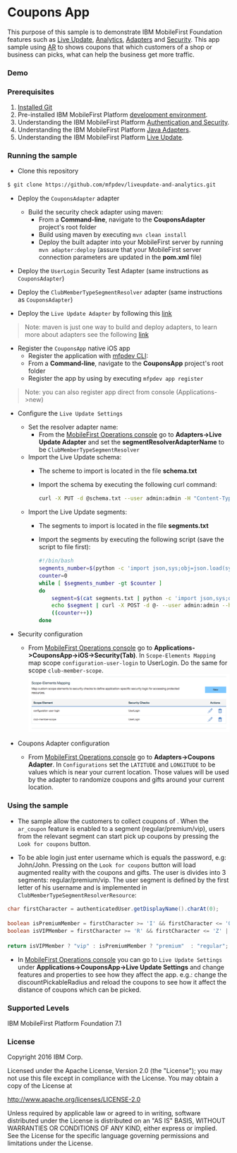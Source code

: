 # Coupons App

This purpose of this sample is to demonstrate IBM MobileFirst Foundation features such as [Live Update](https://mobilefirstplatform.ibmcloud.com/tutorials/en/foundation/8.0/using-the-mfpf-sdk/live-update/), [Analytics](https://mobilefirstplatform.ibmcloud.com/tutorials/en/foundation/8.0/analytics/), [Adapters](https://mobilefirstplatform.ibmcloud.com/tutorials/en/foundation/8.0/adapters/) and [Security](https://mobilefirstplatform.ibmcloud.com/tutorials/en/foundation/8.0/authentication-and-security/).  This app sample using [AR](https://www.wikiwand.com/en/Augmented_reality) to shows coupons that which customers of a shop or business can picks, what can help the business get more traffic.

### Demo

### Prerequisites
1. [Installed Git](https://git-scm.com/book/en/v2/Getting-Started-Installing-Git)
2. Pre-installed IBM MobileFirst Platform [development environment](https://mobilefirstplatform.ibmcloud.com/tutorials/en/foundation/8.0/setting-up-your-development-environment/).
3. Understanding the IBM MobileFirst Platform [Authentication and Security](https://mobilefirstplatform.ibmcloud.com/tutorials/en/foundation/8.0/authentication-and-security/).
4. Understanding the IBM MobileFirst Platform [Java Adapters](https://mobilefirstplatform.ibmcloud.com/tutorials/en/foundation/8.0/adapters/java-adapters/).
5. Understanding the IBM MobileFirst Platform [Live Update](https://mobilefirstplatform.ibmcloud.com/tutorials/en/foundation/8.0/using-the-mfpf-sdk/live-update/).

### Running the sample

- Clone this repository   

 ```bash
 $ git clone https://github.com/mfpdev/liveupdate-and-analytics.git
 ```

- Deploy the `CouponsAdapter` adapter
  * Build the security check adapter using maven:
    * From a **Command-line**, navigate to the **CouponsAdapter** project's root folder
    * Build using maven by executing `mvn clean install`
    * Deploy the built adapter into your MobileFirst server by running `mvn adapter:deploy` (assure that your MobileFirst
  server connection parameters are updated in the **pom.xml** file)
- Deploy the `UserLogin` Security Test Adapter (same instructions as `CouponsAdapter`)
- Deploy the `ClubMemberTypeSegmentResolver` adapter (same instructions as `CouponsAdapter`)

- Deploy the `Live Update Adapter` by following this  [link](https://mobilefirstplatform.ibmcloud.com/tutorials/en/foundation/8.0/using-the-mfpf-sdk/live-update/#adding-live-update-to-mobilefirst-server)

>Note: maven is just one way to build and deploy adapters, to learn more about adapters see the following [link](https://mobilefirstplatform.ibmcloud.com/tutorials/en/foundation/8.0/adapters/)

- Register the `CouponsApp` native iOS app
  * Register the application with [mfpdev CLI](https://mobilefirstplatform.ibmcloud.com/tutorials/en/foundation/8.0/using-the-mfpf-sdk/using-mobilefirst-cli-to-manage-mobilefirst-artifacts/):
  * From a **Command-line**, navigate to the **CouponsApp** project's root folder
  * Register the app by using by executing `mfpdev app register`

>Note: you can also register app direct from console (Applications->new)

- Configure the `Live Update Settings`
  - Set the resolver adapter name:
    * From the [MobileFirst Operations console](http://localhost:9080/mfpconsole) go to **Adapters->Live Update Adapter** and set the **segmentResolverAdapterName** to be `ClubMemberTypeSegmentResolver`
  - Import the Live Update schema:
    * The scheme to import is located in the file **schema.txt**
    * Import the schema by executing the following curl command:

      ```bash
      curl -X PUT -d @schema.txt --user admin:admin -H "Content-Type:application/json" http://localhost:9080/mfpadmin/management-apis/2.0/runtimes/mfp/admin-plugins/liveUpdateAdapter/com.github.mfpdev.sample.CouponsApp/schema
      ```
  - Import the Live Update segments:
    * The segments to import is located in the file **segments.txt**
    * Import the segments by executing the following script (save the script to file first):

      ```bash
      #!/bin/bash
      segments_number=$(python -c 'import json,sys;obj=json.load(sys.stdin);print len(obj["items"]);' < segments.txt)
      counter=0
      while [ $segments_number -gt $counter ]
      do
          segment=$(cat segments.txt | python -c 'import json,sys;obj=json.load(sys.stdin);data_str=json.dumps(obj["items"]['$counter']);print data_str;')
          echo $segment | curl -X POST -d @- --user admin:admin --header "Content-Type:application/json" http://localhost:9080/mfpadmin/management-apis/2.0/runtimes/mfp/admin-plugins/liveUpdateAdapter/com.github.mfpdev.sample.CouponsApp/segment
          ((counter++))
      done
      ```
- Security configuration
  * From [MobileFirst Operations console](http://localhost:9080/mfpconsole) go to **Applications->CouponsApp->iOS->Security(Tab)**. In `Scope-Elements Mapping` map scope `configuration-user-login` to UserLogin.  Do the same for scope `club-member-scope`.  
  ![Scope Mapping](./images/scopeMapping.png)

- Coupons Adapter configuration
  * From [MobileFirst Operations console](http://localhost:9080/mfpconsole) go to **Adapters->Coupons Adapter**. In `Configurations` set the `LATITUDE` and `LONGITUDE` to be values which is near your current location.  Those values will be used by the adapter to randomize coupons and gifts around your current location.


### Using the sample

  * The sample allow the customers to collect coupons of .  When the `ar_coupon` feature is enabled to a segment (regular/premium/vip), users from the relevant segment can start pick up coupons by pressing the `Look for coupons` button.  

  * To be able login just enter username which is equals the password, e.g: John/John. Pressing on the `Look for coupons` button will load augmented reality with the coupons and gifts.  The user is divides into 3 segments: regular/premium/vip. The user segment is defined by the first letter of his username and is implemented in `ClubMemberTypeSegmentResolverResource`:

  ```java
  char firstCharacter = authenticatedUser.getDisplayName().charAt(0);

  boolean isPremiumMember = firstCharacter >= 'I' && firstCharacter <= 'Q' || firstCharacter >= 'i' && firstCharacter <= 'q';
  boolean isVIPMember = firstCharacter >= 'R' && firstCharacter <= 'Z' || firstCharacter >= 'r' && firstCharacter <= 'z';

  return isVIPMember ? "vip" : isPremiumMember ? "premium"  : "regular";
  ```

  * In [MobileFirst Operations console](http://localhost:9080/mfpconsole) you can go to `Live Update Settings` under **Applications->CouponsApp->Live Update Settings** and change features and properties to see how they affect the app.  e.g.: change the discountPickableRadius and reload the coupons to see how it affect the distance of coupons which can be picked.


  ### Supported Levels
  IBM MobileFirst Platform Foundation 7.1

  ### License
  Copyright 2016 IBM Corp.

  Licensed under the Apache License, Version 2.0 (the "License");
  you may not use this file except in compliance with the License.
  You may obtain a copy of the License at

  http://www.apache.org/licenses/LICENSE-2.0

  Unless required by applicable law or agreed to in writing, software
  distributed under the License is distributed on an "AS IS" BASIS,
  WITHOUT WARRANTIES OR CONDITIONS OF ANY KIND, either express or implied.
  See the License for the specific language governing permissions and
  limitations under the License.
